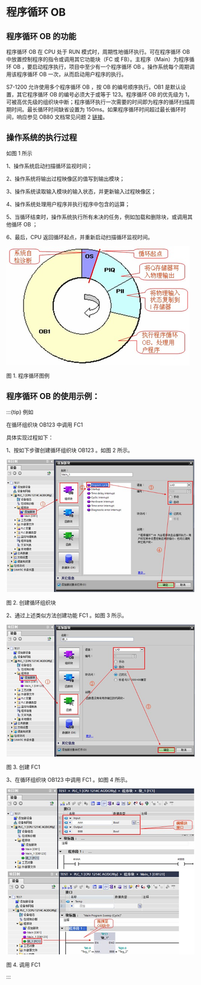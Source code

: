 # 程序循环 OB

## 程序循环 OB 的功能

程序循环 OB 在 CPU 处于 RUN 模式时，周期性地循环执行。可在程序循环 OB 中放置控制程序的指令或调用其它功能块（FC 或 FB）。主程序（Main）为程序循环 OB ，要启动程序执行，项目中至少有一个程序循环 OB 。操作系统每个周期调用该程序循环 OB 一次，从而启动用户程序的执行。

S7-1200 允许使用多个程序循环 OB ，按 OB 的编号顺序执行。OB1 是默认设置，其它程序循环 OB 的编号必须大于或等于 123。程序循环 OB 的优先级为 1，可被高优先级的组织块中断；程序循环执行一次需要的时间即为程序的循环扫描周期时间。最长循环时间缺省设置为 150ms。如果程序循环时间超过最长循环时间，响应参见 OB80 文档常见问题 2 [链接](06-OB80.md#常见问题)。

## 操作系统的执行过程

如图 1 所示

1、操作系统启动扫描循环监视时间；

2、操作系统将输出过程映像区的值写到输出模块；

3、操作系统读取输入模块的输入状态，并更新输入过程映像区；

4、操作系统处理用户程序并执行程序中包含的运算；

5、当循环结束时，操作系统执行所有未决的任务，例如加载和删除块，或调用其他循环 OB ；

6、最后，CPU 返回循环起点，并重新启动扫描循环监视时间。

![](images/02-01.JPG)

图 1. 程序循环图例

## 程序循环 OB 的使用示例：

:::{tip} 例如 

在循环组织块 OB123 中调用 FC1 

具体实现过程如下：

1、按如下步骤创建循环组织块 OB123 。如图 2 所示。

![](images/02-02.JPG)

图 2. 创建循环组织块

2、通过上述类似方法创建功能 FC1 。如图 3 所示。

![](images/02-03.JPG)

图 3. 创建 FC1

3、在循环组织块 OB123 中调用 FC1 。如图 4 所示。

![](images/02-04.jpg)

图 4. 调用 FC1

:::
